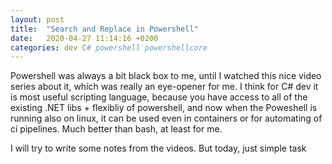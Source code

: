 ```yaml
---
layout: post
title:  "Search and Replace in Powershell"
date:   2020-04-27 11:14:16 +0200
categories: dev C# powershell powershellcore
---
```


Powershell was always a bit black box to me, until I watched this nice video series about it, which was really an eye-opener for me. I think for C# dev it is most useful scripting language, because you have access to all of the existing .NET libs + flexibliy of powershell, and now when the Poweshell is running also on linux, it can be used even in containers or for automating of ci pipelines. Much better than bash, at least for me.

I will try to write some notes from the videos. But today, just simple task

``` powershell

```